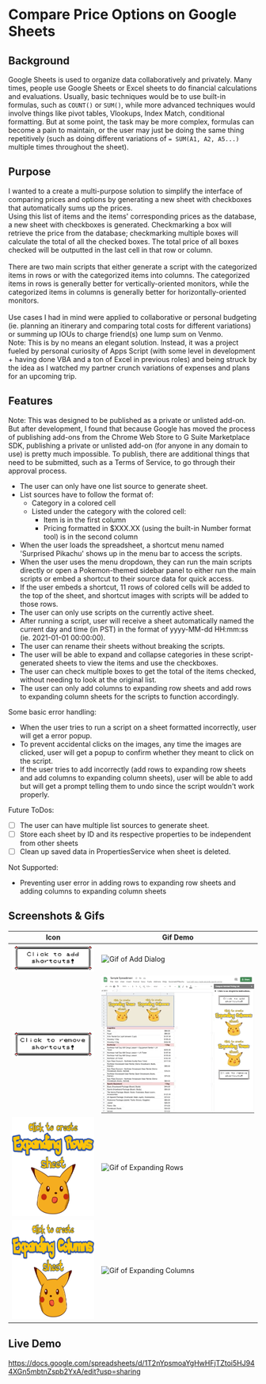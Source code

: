# Compare Price Options on Google Sheets

## Background
Google Sheets is used to organize data collaboratively and privately. Many times, people use Google Sheets or Excel sheets to do financial calculations and evaluations. Usually, basic techniques would be to use built-in formulas, such as `COUNT()` or `SUM()`, while more advanced techniques would involve things like pivot tables, Vlookups, Index Match, conditional formatting. But at some point, the task may be more complex, formulas can become a pain to maintain, or the user may just be doing the same thing repetitively (such as doing different variations of `= SUM(A1, A2, A5...)` multiple times throughout the sheet).

## Purpose
I wanted to a create a multi-purpose solution to simplify the interface of comparing prices and options by generating a new sheet with checkboxes that automatically sums up the prices.  
Using this list of items and the items' corresponding prices as the database, a new sheet with checkboxes is generated. Checkmarking a box will retrieve the price from the database; checkmarking multiple boxes will calculate the total of all the checked boxes. The total price of all boxes checked will be outputted in the last cell in that row or column.
<br /> <br />
There are two main scripts that either generate a script with the categorized items in rows or with the categorized items into columns. The categorized items in rows is generally better for vertically-oriented monitors, while the categorized items in columns is generally better for horizontally-oriented monitors.
<br /> <br />
Use cases I had in mind were applied to collaborative or personal budgeting (ie. planning an itinerary and comparing total costs for different variations) or summing up IOUs to charge friend(s) one lump sum on Venmo.  
Note: This is by no means an elegant solution. Instead, it was a project fueled by personal curiosity of Apps Script (with some level in development + having done VBA and a ton of Excel in previous roles) and being struck by the idea as I watched my partner crunch variations of expenses and plans for an upcoming trip.

## Features
Note: This was designed to be published as a private or unlisted add-on. But after development, I found that because Google has moved the process of publishing add-ons from the Chrome Web Store to G Suite Marketplace SDK, publishing a private or unlisted add-on (for anyone in any domain to use) is pretty much impossible. To publish, there are additional things that need to be submitted, such as a Terms of Service, to go through their approval process.
<br />
- The user can only have one list source to generate sheet.
- List sources have to follow the format of:
  - Category in a colored cell
  - Listed under the category with the colored cell:
    - Item is in the first column
    - Pricing formatted in $XXX.XX (using the built-in Number format tool) is in the second column
- When the user loads the spreadsheet, a shortcut menu named 'Surprised Pikachu' shows up in the menu bar to access the scripts.
- When the user uses the menu dropdown, they can run the main scripts directly or open a Pokemon-themed sidebar panel to either run the main scripts or embed a shortcut to their source data for quick access.
- If the user embeds a shortcut, 11 rows of colored cells will be added to the top of the sheet, and shortcut images with scripts will be added to those rows.
- The user can only use scripts on the currently active sheet.
- After running a script, user will receive a sheet automatically named the current day and time (in PST) in the format of yyyy-MM-dd HH:mm:ss (ie. 2021-01-01 00:00:00).
- The user can rename their sheets without breaking the scripts.
- The user will be able to expand and collapse categories in these script-generated sheets to view the items and use the checkboxes.
- The user can check multiple boxes to get the total of the items checked, without needing to look at the original list.
- The user can only add columns to expanding row sheets and add rows to expanding column sheets for the scripts to function accordingly.

Some basic error handling:
- When the user tries to run a script on a sheet formatted incorrectly, user will get a error popup.
- To prevent accidental clicks on the images, any time the images are clicked, user will get a popup to confirm whether they meant to click on the script.
- If the user tries to add incorrectly (add rows to expanding row sheets and add columns to expanding column sheets), user will be able to add but will get a prompt telling them to undo since the script wouldn't work properly.

Future ToDos:
- [ ] The user can have multiple list sources to generate sheet.
- [ ] Store each sheet by ID and its respective properties to be independent from other sheets
- [ ] Clean up saved data in PropertiesService when sheet is deleted.

Not Supported:
- Preventing user error in adding rows to expanding row sheets and adding columns to expanding column sheets

## Screenshots & Gifs

| Icon | Gif Demo |
| ---- | --- |
| ![Image of Add Dialog](https://github.com/vanilla-willa/itemized-prices-comparison-google-sheets/blob/main/assets/dialog-clicktoadd.png) | ![Gif of Add Dialog](https://github.com/vanilla-willa/itemized-prices-comparison-google-sheets/blob/main/gifs/addshortcuts.gif) |
| ![Image of Remove Dialog](https://github.com/vanilla-willa/itemized-prices-comparison-google-sheets/blob/main/assets/dialog-clicktoremove.png) | ![Gif of Remove Dialog](https://github.com/vanilla-willa/itemized-prices-comparison-google-sheets/blob/main/gifs/removeshortcuts.gif) |
| <img src="https://github.com/vanilla-willa/itemized-prices-comparison-google-sheets/blob/main/assets/expandingrowspika-510x450.png" width="227" height="200"> | ![Gif of Expanding Rows](https://github.com/vanilla-willa/itemized-prices-comparison-google-sheets/blob/main/gifs/expandrows.gif) |
| <img src="https://github.com/vanilla-willa/itemized-prices-comparison-google-sheets/blob/main/assets/expandingcolumnspika-600x450.png" width="266" height="200"> | ![Gif of Expanding Columns](https://github.com/vanilla-willa/itemized-prices-comparison-google-sheets/blob/main/gifs/expandcolumns.gif)

## Live Demo
https://docs.google.com/spreadsheets/d/1T2nYpsmoaYgHwHFjTZtoi5HJ944XGn5mbtnZspb2YxA/edit?usp=sharing
